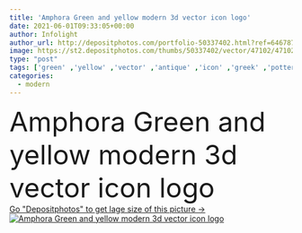 ```yaml
---
title: 'Amphora Green and yellow modern 3d vector icon logo'
date: 2021-06-01T09:33:05+00:00
author: Infolight
author_url: http://depositphotos.com/portfolio-50337402.html?ref=64678756
image: https://st2.depositphotos.com/thumbs/50337402/vector/47102/471020748/api_thumb_450.jpg?forcejpeg=true
type: "post"
tags: ['green' ,'yellow' ,'vector' ,'antique' ,'icon' ,'greek' ,'pottery' ,'logo' ,'amphora' ,'monuments' ,'eps' ,'premium' ,'art and design' ]
categories: 
  - modern
---
```

<div aling="center">
            <font size="60"> Amphora Green and yellow modern 3d vector icon logo</font>   
</div>
<div>
    <a href='https://depositphotos.com/471020748/stock-illustration-amphora-green-yellow-modern-vector.html?ref=64678756' target=_blank > Go "Depositphotos" to get lage size of this picture ->
        <img href='https://depositphotos.com/471020748/stock-illustration-amphora-green-yellow-modern-vector.html?ref=64678756' src='https://st2.depositphotos.com/50337402/47102/v/950/depositphotos_471020748-stock-illustration-amphora-green-yellow-modern-vector.jpg?forcejpeg=true' alt='Amphora Green and yellow modern 3d vector icon logo' >
    </a>
</div>
